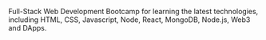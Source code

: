 Full-Stack Web Development Bootcamp for learning the latest technologies, including HTML, CSS, Javascript, Node, React, MongoDB, Node.js, Web3 and DApps.
